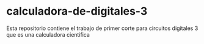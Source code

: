 # calculadora-de-digitales-3
Esta repositorio contiene el trabajo de primer corte para circuitos digitales 3 que es una calculadora cientifica
